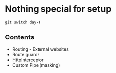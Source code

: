 # Nothing special for setup
`git switch day-4`

## Contents
* Routing - External websites
* Route guards
* HttpInterceptor
* Custom Pipe (masking)
